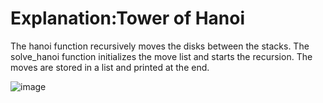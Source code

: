 # Explanation:Tower of Hanoi
The hanoi function recursively moves the disks between the stacks.
The solve_hanoi function initializes the move list and starts the recursion.
The moves are stored in a list and printed at the end.

![image]([https://github.com/mukadasadylbekova/cp_problems/blob/main/images/Screenshot%202025-03-12%20230419.png])
